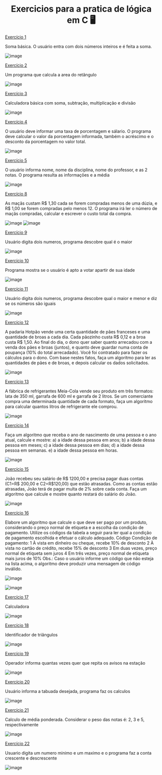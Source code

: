 

<h1 align="center"> Exercicios para a pratica de lógica em C 🖥</h1>

 <a href="https://github.com/nayara-lucia/logica-de-programacao-em-c/blob/main/exercicios/exercicio_1">Exercício 1</a>
 
 Soma básica.
 O usuário entra com dois números inteiros e é feita a soma.
 
![image](https://user-images.githubusercontent.com/126920974/236635347-61c435a0-1c0c-42fd-9a19-2efab49abb14.png)

<a href="https://github.com/nayara-lucia/logica-de-programacao-em-c/blob/main/exercicios/exercicio_002">Exercício 2</a>

Um programa que calcula a area do retângulo

![image](https://user-images.githubusercontent.com/126920974/236645886-6fb91dd8-7d56-479b-940e-73e9245b494e.png)

<a href="https://github.com/nayara-lucia/logica-de-programacao-em-c/blob/main/exercicios/exercicio_003">Exercício 3</a>

Calculadora básica com soma, subtração, multiplicação e divisão

![image](https://user-images.githubusercontent.com/126920974/236645942-b888e144-0587-417b-b46d-2d752955866e.png)

<a href="https://github.com/nayara-lucia/logica-de-programacao-em-c/blob/main/exercicios/exercicio_004">Exercício 4</a>

O usuário deve informar uma taxa de porcentagem e sálario. O programa deve calcular o valor da porcentagem informada, também o acréscimo e o desconto da porcentagem no valor total.

![image](https://user-images.githubusercontent.com/126920974/236646006-f28baffd-be1e-4e23-af00-f750c101cfc0.png)

<a href="https://github.com/nayara-lucia/logica-de-programacao-em-c/blob/main/exercicios/exercicio_005">Exercício 5</a>

O usuário informa nome, nome da disciplina, nome do professor, e as 2 notas. O programa resulta as informações e a média

![image](https://user-images.githubusercontent.com/126920974/236646081-f432959e-63f2-41b8-9443-985ea767bd8b.png)

<a href="https://github.com/nayara-lucia/logica-de-programacao-em-c/blob/main/exercicios/exercicio_008">Exercício 8</a>

As maçãs custam R$ 1,30 cada se forem compradas menos de uma dúzia, e R$ 1,00 se forem compradas pelo menos 12. 
O programa irá ler o número de maçãs compradas, calcular e escrever o custo total da compra. 

![image](https://user-images.githubusercontent.com/126920974/236646234-081f2d53-164e-4453-845e-f6a7d169a98e.png)
![image](https://user-images.githubusercontent.com/126920974/236646242-e9f700f5-bd7c-4071-837c-8fdbe7c98757.png)

<a href="https://github.com/nayara-lucia/logica-de-programacao-em-c/blob/main/exercicios/exercicio_009">Exercício 9</a>

Usuário digita dois numeros, programa descobre qual é o maior

![image](https://user-images.githubusercontent.com/126920974/236646277-e4b28caf-ae1f-4d24-aa66-d805726cf135.png)

<a href="https://github.com/nayara-lucia/logica-de-programacao-em-c/blob/main/exercicios/exercicio_010">Exercício 10</a>

Programa mostra se o usuário é apto a votar apartir de sua idade

![image](https://user-images.githubusercontent.com/126920974/236646324-0bd38cc0-18fe-4346-9127-ce13c5a6ad0e.png)


<a href="https://github.com/nayara-lucia/logica-de-programacao-em-c/blob/main/exercicios/exercicio_011">Exercício 11</a>

Usuário digita dois numeros, programa descobre qual o maior e menor e diz se os números são iguais

![image](https://user-images.githubusercontent.com/126920974/236646380-f524f4fe-7a4b-4230-b6e8-5967bf6850cc.png)


<a href="https://github.com/nayara-lucia/logica-de-programacao-em-c/blob/main/exercicios/exercicio_012">Exercício 12</a>

A padaria Hotpão vende uma certa quantidade de pães franceses e uma quantidade de broas a cada dia. Cada pãozinho custa R$ 0,12 e a broa custa R$ 1,50. Ao final do dia, o dono quer saber quanto arrecadou com a venda dos pães e broas (juntos), e quanto deve guardar numa conta de poupança (10% do total arrecadado). Você foi contratado para fazer os cálculos para o dono. Com base nestes fatos, faça um algoritmo para ler as quantidades de pães e de broas, e depois calcular os dados solicitados.

![image](https://user-images.githubusercontent.com/126920974/236646406-f978520b-a198-4290-9aca-9d3335d8ba15.png)


<a href="https://github.com/nayara-lucia/logica-de-programacao-em-c/blob/main/exercicios/exercicio_013">Exercício 13</a>

A fábrica de refrigerantes Meia-Cola vende seu produto em três formatos: lata de 350 ml, garrafa de 600 ml e garrafa de 2 litros. Se um comerciante compra uma determinada quantidade de cada formato, faça um algoritmo para calcular quantos litros de refrigerante ele comprou.

![image](https://user-images.githubusercontent.com/126920974/236646459-5b7a4c1c-7011-4824-b8d4-c36caadbbf4f.png)

<a href="https://github.com/nayara-lucia/logica-de-programacao-em-c/blob/main/exercicios/exercicio_014">Exercício 14</a>

Faça um algoritmo que receba o ano de nascimento de uma
pessoa e o ano atual, calcule e mostre:
a) a idade dessa pessoa em anos;
b) a idade dessa pessoa em meses;
c) a idade dessa pessoa em dias;
d) a idade dessa pessoa em semanas.
e) a idade dessa pessoa em horas.

![image](https://user-images.githubusercontent.com/126920974/236646491-18f344d5-37d9-4bfd-aa47-4411dedb8b1e.png)


<a href="https://github.com/nayara-lucia/logica-de-programacao-em-c/blob/main/exercicios/exercicio_015">Exercício 15</a>

João recebeu seu salário de R$ 1200,00 e precisa pagar duas contas (C1=R$ 200,00 e C2=R$120,00) que estão atrasadas.
Como as contas estão atrasadas, João terá de pagar multa de 2% sobre cada conta. Faça um algoritmo que calcule e mostre quanto restará do salário do João.

![image](https://user-images.githubusercontent.com/126920974/236646530-5d298e7d-55fc-45f1-a6da-22bb9c041e84.png)

<a href="https://github.com/nayara-lucia/logica-de-programacao-em-c/blob/main/exercicios/exercicio_016">Exercício 16</a>

Elabore um algoritmo que calcule o que deve ser pago por um produto, considerando o preço normal de etiqueta e a escolha da condição de pagamento. Utilize os códigos da tabela a seguir para ler qual a condição de pagamento escolhida e efetuar o cálculo adequado.
Código Condição de pagamento:
1 À vista em dinheiro ou cheque, recebe 10% de desconto
2 À vista no cartão de crédito, recebe 15% de desconto
3 Em duas vezes, preço normal de etiqueta sem juros
4 Em três vezes, preço normal de etiqueta mais juros de 10%
Obs.: Caso o usuário informe um código que não esteja na lista acima, o
algoritmo deve produzir uma mensagem de código inválido.

![image](https://user-images.githubusercontent.com/126920974/236646551-3a4dcdd3-e504-424e-837a-7f50248a55f6.png)

![image](https://user-images.githubusercontent.com/126920974/236646561-2f276b30-fe5a-4222-9fc9-08d70f55b19d.png)


<a href="https://github.com/nayara-lucia/logica-de-programacao-em-c/blob/main/exercicios/exercicio_017">Exercício 17</a>

Calculadora

![image](https://user-images.githubusercontent.com/126920974/236646584-20035dca-58f4-448d-a2a8-033daf97119e.png)

<a href="https://github.com/nayara-lucia/logica-de-programacao-em-c/blob/main/exercicios/exercicio_018">Exercício 18</a>

Identificador de triângulos

![image](https://user-images.githubusercontent.com/126920974/236646596-8db632c9-cf0e-4297-a48d-c47d72c5b7f0.png)

<a href="https://github.com/nayara-lucia/logica-de-programacao-em-c/blob/main/exercicios/exercicio_019">Exercício 19</a>

Operador informa quantas vezes quer que repita os avisos na estação

![image](https://user-images.githubusercontent.com/126920974/236646620-3dc25388-63bf-4a94-819c-f72b8b0825f4.png)

<a href="https://github.com/nayara-lucia/logica-de-programacao-em-c/blob/main/exercicios/exercicio_020">Exercício 20</a>

Usuário informa a tabuada desejada, programa faz os calculos

![image](https://user-images.githubusercontent.com/126920974/236646649-4bf9c9d2-f99f-4bf0-9401-29fbd67f8ac3.png)


<a href="https://github.com/nayara-lucia/logica-de-programacao-em-c/blob/main/exercicios/exercicio_021">Exercício 21</a>

Calculo de média ponderada. Considerar o peso das notas é: 2, 3 e 5, respectivamente

![image](https://user-images.githubusercontent.com/126920974/236646679-79a98425-7adf-4fe8-be6d-4393a57721ba.png)

<a href="https://github.com/nayara-lucia/logica-de-programacao-em-c/blob/main/exercicios/exercicio_022">Exercício 22</a>

Usuario digita um numero minimo e um maximo e o programa faz a conta crescente e descrescente 

![image](https://github.com/nayara-lucia/logica-de-programacao-em-c/assets/126920974/7efadb09-6727-4017-b55b-f70c0bb0a10b)


